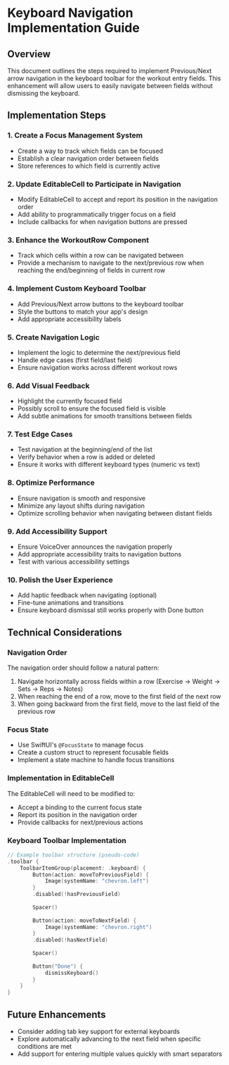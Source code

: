 # Keyboard Navigation Implementation Guide

## Overview
This document outlines the steps required to implement Previous/Next arrow navigation in the keyboard toolbar for the workout entry fields. This enhancement will allow users to easily navigate between fields without dismissing the keyboard.

## Implementation Steps

### 1. Create a Focus Management System
- Create a way to track which fields can be focused
- Establish a clear navigation order between fields
- Store references to which field is currently active

### 2. Update EditableCell to Participate in Navigation
- Modify EditableCell to accept and report its position in the navigation order
- Add ability to programmatically trigger focus on a field
- Include callbacks for when navigation buttons are pressed

### 3. Enhance the WorkoutRow Component
- Track which cells within a row can be navigated between
- Provide a mechanism to navigate to the next/previous row when reaching the end/beginning of fields in current row

### 4. Implement Custom Keyboard Toolbar
- Add Previous/Next arrow buttons to the keyboard toolbar
- Style the buttons to match your app's design
- Add appropriate accessibility labels

### 5. Create Navigation Logic
- Implement the logic to determine the next/previous field
- Handle edge cases (first field/last field)
- Ensure navigation works across different workout rows

### 6. Add Visual Feedback
- Highlight the currently focused field
- Possibly scroll to ensure the focused field is visible
- Add subtle animations for smooth transitions between fields

### 7. Test Edge Cases
- Test navigation at the beginning/end of the list
- Verify behavior when a row is added or deleted
- Ensure it works with different keyboard types (numeric vs text)

### 8. Optimize Performance
- Ensure navigation is smooth and responsive
- Minimize any layout shifts during navigation
- Optimize scrolling behavior when navigating between distant fields

### 9. Add Accessibility Support
- Ensure VoiceOver announces the navigation properly
- Add appropriate accessibility traits to navigation buttons
- Test with various accessibility settings

### 10. Polish the User Experience
- Add haptic feedback when navigating (optional)
- Fine-tune animations and transitions
- Ensure keyboard dismissal still works properly with Done button

## Technical Considerations

### Navigation Order
The navigation order should follow a natural pattern:
1. Navigate horizontally across fields within a row (Exercise → Weight → Sets → Reps → Notes)
2. When reaching the end of a row, move to the first field of the next row
3. When going backward from the first field, move to the last field of the previous row

### Focus State
- Use SwiftUI's `@FocusState` to manage focus
- Create a custom struct to represent focusable fields
- Implement a state machine to handle focus transitions

### Implementation in EditableCell
The EditableCell will need to be modified to:
- Accept a binding to the current focus state
- Report its position in the navigation order
- Provide callbacks for next/previous actions

### Keyboard Toolbar Implementation
```swift
// Example toolbar structure (pseudo-code)
.toolbar {
    ToolbarItemGroup(placement: .keyboard) {
        Button(action: moveToPreviousField) {
            Image(systemName: "chevron.left")
        }
        .disabled(!hasPreviousField)
        
        Spacer()
        
        Button(action: moveToNextField) {
            Image(systemName: "chevron.right")
        }
        .disabled(!hasNextField)
        
        Spacer()
        
        Button("Done") {
            dismissKeyboard()
        }
    }
}
```

## Future Enhancements
- Consider adding tab key support for external keyboards
- Explore automatically advancing to the next field when specific conditions are met
- Add support for entering multiple values quickly with smart separators 